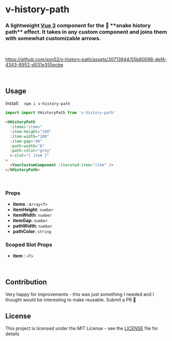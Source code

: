 # v-history-path

<h3>A lightweight <a href="http://vuejs.org">Vue 3</a> component for the 🐍 **snake history path** effect. It takes in any custom component and joins them with somewhat customizable arrows.</h3>

&nbsp;

https://github.com/xon52/v-history-path/assets/30713944/55b60098-def4-4343-8952-d531e355ecbe


&nbsp;

## Usage
Install: &nbsp;&nbsp; `npm i v-history-path`

```js
import import VHistoryPath from 'v-history-path'
```

```html
<VHistoryPath
  :items="items"
  :item-height="100"
  :item-width="200"
  :item-gap="40"
  :path-width="8"
  :path-color="grey"
  v-slot="{ item }"
>
  <YourCustomComponent :iterated-item="item" />
</VHistoryPath>
```

&nbsp;

### Props
- **items** : `Array<T>`
- **itemHeight**: `number`
- **itemWidth**: `number`
- **itemGap**: `number`
- **pathWidth**: `number`
- **pathColor**: `string`

### Scoped Slot Props
- **item** : `<T>`

&nbsp;

## Contribution

Very happy for improvements - this was just something I needed and I thought would be interesting to make reusable. Submit a PR 🚀

## License

This project is licensed under the MIT License - see the [LICENSE](LICENSE) file for details
